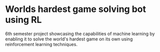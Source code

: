 # Worlds hardest game solving bot using RL
 6th semester project showcasing the capabilities of machine learning by enabling it to solve the world's hardest game on its own using reinforcement learning techniques.
